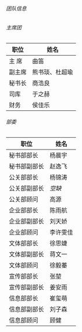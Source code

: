 ###### 团队信息
###### 主席团
|职位|姓名|
| ----------- | ----------- |
|主  席|曲笛|
|副主席|熊书琰、杜超瑜|
|秘书长|商浩良|
|司库|于之赫|
|财务|侯佳乐|


###### 部委

|职位|姓名|
| ----------- | ----------- |
|秘书部部长|杨晨宇|
|秘书部副部长|赵逸飞|
|公关部部长|杨锦涛|
|公关部副部长|*空缺*|
|公关部顾问|高源|
|企业部部长|陈雨航|
|企业部副部长|刘天娇|
|企业部顾问|李许雯佳|
|文体部部长|徐思婕|
|文体部副部长|蒋文一|
|文体部顾问|徐毅蓁|
|宣传部部长|张堃|
|宣传部副部长|姜安雨|
|信息部部长|崔玺萌|
|信息部副部长|刘子森|
|信息部顾问|顾健|
